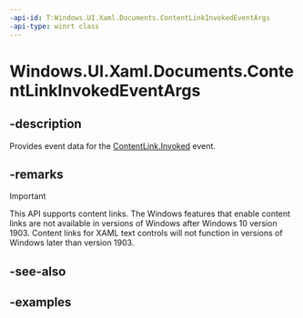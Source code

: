 ```yaml
---
-api-id: T:Windows.UI.Xaml.Documents.ContentLinkInvokedEventArgs
-api-type: winrt class
---
```


<!-- Class syntax.
public class ContentLinkInvokedEventArgs 
-->

# Windows.UI.Xaml.Documents.ContentLinkInvokedEventArgs

## -description

Provides event data for the [ContentLink.Invoked](contentlink_invoked.md) event.

## -remarks

> [!IMPORTANT]
> This API supports content links. The Windows features that enable content links are not available in versions of Windows after Windows 10 version 1903. Content links for XAML text controls will not function in versions of Windows later than version 1903.

## -see-also

## -examples

